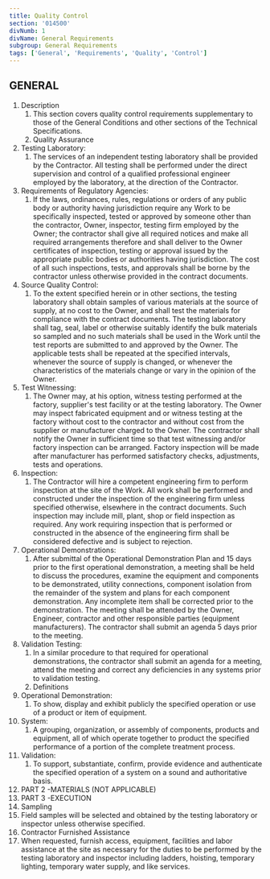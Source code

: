 ```yaml
---
title: Quality Control
section: '014500'
divNumb: 1
divName: General Requirements
subgroup: General Requirements
tags: ['General', 'Requirements', 'Quality', 'Control']
---
```


## GENERAL

1. Description
   1. This section covers quality control requirements supplementary to those of the General Conditions and other sections of the Technical Specifications.
   1. Quality Assurance
2. Testing Laboratory:
   1. The services of an independent testing laboratory shall be provided by the Contractor. All testing shall be performed under the direct supervision and control of a qualified professional engineer employed by the laboratory, at the direction of the Contractor.
3. Requirements of Regulatory Agencies:
   1. If the laws, ordinances, rules, regulations or orders of any public body or authority having jurisdiction require any Work to be specifically inspected, tested or approved by someone other than the contractor, Owner, inspector, testing firm employed by the Owner; the contractor shall give all required notices and make all required arrangements therefore and shall deliver to the Owner certificates of inspection, testing or approval issued by the appropriate public bodies or authorities having jurisdiction. The cost of all such inspections, tests, and approvals shall be borne by the contractor unless otherwise provided in the contract documents.
4. Source Quality Control:
   1. To the extent specified herein or in other sections, the testing laboratory shall obtain samples of various materials at the source of supply, at no cost to the Owner, and shall test the materials for compliance with the contract documents. The testing laboratory shall tag, seal, label or otherwise suitably identify the bulk materials so sampled and no such materials shall be used in the Work until the test reports are submitted to and approved by the Owner. The applicable tests shall be repeated at the specified intervals, whenever the source of supply is changed, or whenever the characteristics of the materials change or vary in the opinion of the Owner.
5. Test Witnessing:
   1. The Owner may, at his option, witness testing performed at the factory, supplier's test facility or at the testing laboratory. The Owner may inspect fabricated equipment and or witness testing at the factory without cost to the contractor and without cost from the supplier or manufacturer charged to the Owner. The contractor shall notify the Owner in sufficient time so that test witnessing and/or factory inspection can be arranged. Factory inspection will be made after manufacturer has performed satisfactory checks, adjustments, tests and operations.
6. Inspection:
   1. The Contractor will hire a competent engineering firm to perform inspection at the site of the Work. All work shall be performed and constructed under the inspection of the engineering firm unless specified otherwise, elsewhere in the contract documents. Such inspection may include mill, plant, shop or field inspection as required. Any work requiring inspection that is performed or constructed in the absence of the engineering firm shall be considered defective and is subject to rejection.
7. Operational Demonstrations:
   1. After submittal of the Operational Demonstration Plan and 15 days prior to the first operational demonstration, a meeting shall be held to discuss the procedures, examine the equipment and components to be demonstrated, utility connections, component isolation from the remainder of the system and plans for each component demonstration. Any incomplete item shall be corrected prior to the demonstration. The meeting shall be attended by the Owner, Engineer, contractor and other responsible parties (equipment manufacturers). The contractor shall submit an agenda 5 days prior to the meeting.
8. Validation Testing:
   1. In a similar procedure to that required for operational demonstrations, the contractor shall submit an agenda for a meeting, attend the meeting and correct any deficiencies in any systems prior to validation testing.
   2. Definitions
9. Operational Demonstration:
   1. To show, display and exhibit publicly the specified operation or use of a product or item of equipment.
10. System:
    1. A grouping, organization, or assembly of components, products and equipment, all of which operate together to product the specified performance of a portion of the complete treatment process.
11. Validation:
    1. To support, substantiate, confirm, provide evidence and authenticate the specified operation of a system on a sound and authoritative basis.
12. PART 2 -MATERIALS (NOT APPLICABLE)
13. PART 3 -EXECUTION
14. Sampling
15. Field samples will be selected and obtained by the testing laboratory or inspector unless otherwise specified.
16. Contractor Furnished Assistance
17. When requested, furnish access, equipment, facilities and labor assistance at the site as necessary for the duties to be performed by the testing laboratory and inspector including ladders, hoisting, temporary lighting, temporary water supply, and like services.
